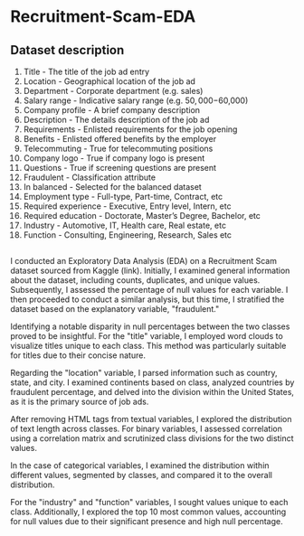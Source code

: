 # Recruitment-Scam-EDA
## Dataset description
1. Title	              - The title of the job ad entry
2. Location             - Geographical location of the job ad
3. Department           - Corporate department (e.g. sales)
4. Salary range         - Indicative salary range (e.g. $50,000-$60,000)
5. Company profile      - A brief company description
6. Description          - The details description of the job ad
7. Requirements         - Enlisted requirements for the job opening
8. Benefits             - Enlisted offered benefits by the employer
9. Telecommuting        - True for telecommuting positions
10. Company logo	      - True if company logo is present
11. Questions           - True if screening questions are present
12. Fraudulent          - Classification attribute
13. In balanced	        - Selected for the balanced dataset
14. Employment type     - Full-type, Part-time, Contract, etc
15. Required experience	- Executive, Entry level, Intern, etc
16. Required education  -	Doctorate, Master’s Degree, Bachelor, etc
17. Industry            - Automotive, IT, Health care, Real estate, etc
18. Function            - Consulting, Engineering, Research, Sales etc

##
I conducted an Exploratory Data Analysis (EDA) on a Recruitment Scam dataset sourced from Kaggle (link). Initially, I examined general information about the dataset, including counts, duplicates, and unique values. Subsequently, I assessed the percentage of null values for each variable. I then proceeded to conduct a similar analysis, but this time, I stratified the dataset based on the explanatory variable, "fraudulent."

Identifying a notable disparity in null percentages between the two classes proved to be insightful. For the "title" variable, I employed word clouds to visualize titles unique to each class. This method was particularly suitable for titles due to their concise nature.

Regarding the "location" variable, I parsed information such as country, state, and city. I examined continents based on class, analyzed countries by fraudulent percentage, and delved into the division within the United States, as it is the primary source of job ads.

After removing HTML tags from textual variables, I explored the distribution of text length across classes. For binary variables, I assessed correlation using a correlation matrix and scrutinized class divisions for the two distinct values.

In the case of categorical variables, I examined the distribution within different values, segmented by classes, and compared it to the overall distribution.

For the "industry" and "function" variables, I sought values unique to each class. Additionally, I explored the top 10 most common values, accounting for null values due to their significant presence and high null percentage.
